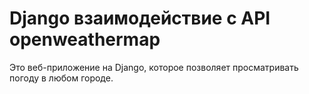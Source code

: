 # Django взаимодействие с API openweathermap
Это веб-приложение на Django, которое позволяет просматривать погоду в любом городе.
